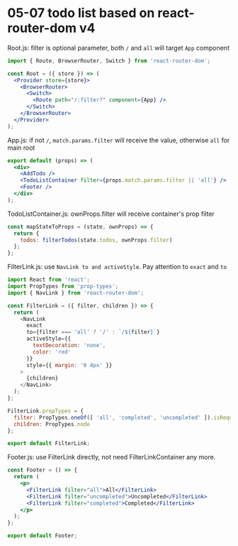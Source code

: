# 05-07 todo list based on react-router-dom v4

Root.js: filter is optional parameter, both `/` and `all` will target `App` component

```jsx
import { Route, BrowserRouter, Switch } from 'react-router-dom';

const Root = ({ store }) => (
  <Provider store={store}>
    <BrowserRouter>
      <Switch>
        <Route path="/:filter?" component={App} />
      </Switch>
    </BrowserRouter>
  </Provider>
);
```

App.js: if not `/`, `match.params.filter` will receive the value, otherwise `all` for main root

```jsx
export default (props) => (
  <div>
    <AddTodo />
    <TodoListContainer filter={props.match.params.filter || 'all'} />
    <Footer />
  </div>
);
```

TodoListContainer.js: ownProps.filter will receive container's prop filter

```javascript
const mapStateToProps = (state, ownProps) => {
  return {
    todos: filterTodos(state.todos, ownProps.filter)
  };
};
```

FilterLink.js: use `NavLink to and activeStyle`. Pay attention to `exact` and `to`

```javascript
import React from 'react';
import PropTypes from 'prop-types';
import { NavLink } from 'react-router-dom';

const FilterLink = ({ filter, children }) => {
  return (
    <NavLink
      exact
      to={filter === 'all' ? '/' : `/${filter}`}
      activeStyle={{
        textDecoration: 'none',
        color: 'red'
      }}
      style={{ margin: '0 4px' }}
    >
      {children}
    </NavLink>
  );
};

FilterLink.propTypes = {
  filter: PropTypes.oneOf([ 'all', 'completed', 'uncompleted' ]).isRequired,
  children: PropTypes.node
};

export default FilterLink;
```

Footer.js: use FilterLink directly, not need FilterLinkContainer any more.

```jsx
const Footer = () => {
  return (
    <p>
      <FilterLink filter="all">All</FilterLink>
      <FilterLink filter="uncompleted">Uncompleted</FilterLink>
      <FilterLink filter="completed">Completed</FilterLink>
    </p>
  );
};

export default Footer;
```